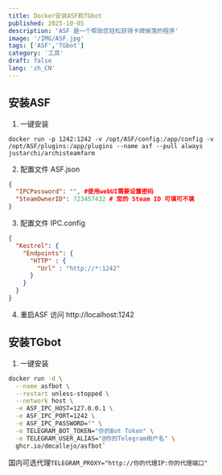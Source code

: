 ```yaml
---
title: Docker安装ASF和TGbot
published: 2025-10-05
description: 'ASF 是一个帮助您轻松获得卡牌掉落的程序'
image: '/IMG/ASF.jpg'
tags: ['ASF','TGbot']
category: '工具'
draft: false 
lang: 'zh_CN'
---
```


## 安装ASF

1. 一键安装

`docker run -p 1242:1242 -v /opt/ASF/config:/app/config -v /opt/ASF/plugins:/app/plugins --name asf --pull always justarchi/archisteamfarm`

2. 配置文件 ASF.json
```json
{
  "IPCPassword": "", #使用webUI需要设置密码
  "SteamOwnerID": 723457432 # 您的 Steam ID 可填可不填
}
```
3. 配置文件 IPC.config
```json
{
  "Kestrel": {
    "Endpoints": {
      "HTTP" : {
        "Url" : "http://*:1242"
      }
    }
  }
}
```
4. 重启ASF 访问 http://localhost:1242

## 安装TGbot

1. 一键安装
```bash
docker run -d \
  --name asfbot \
  --restart unless-stopped \
  --network host \
  -e ASF_IPC_HOST=127.0.0.1 \
  -e ASF_IPC_PORT=1242 \
  -e ASF_IPC_PASSWORD="" \
  -e TELEGRAM_BOT_TOKEN="你的Bot Token" \
  -e TELEGRAM_USER_ALIAS="@你的Telegram用户名" \
  ghcr.io/dmcallejo/asfbot`
```

国内可选代理`TELEGRAM_PROXY="http://你的代理IP:你的代理端口"`